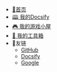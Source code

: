 <!-- _navbar.md -->

- [🏡首页](/)
- [🕮 我的Docsify](/zh-cn/home1/)
- [🎮 我的游戏小屋](/zh-cn/home2/)
- [🧰 我的工具箱](/zh-cn/home3/)
- 🔗友链
  - [GitHub](https://github.com/aishangxuejie/docsify-thy)
  - [Docsify](https://docsify.js.org/)
  - [Google](https://www.google.com/)

